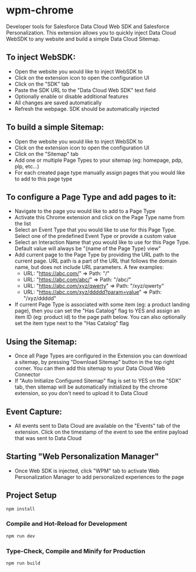 # wpm-chrome

Developer tools for Salesforce Data Cloud Web SDK and Salesforce Personalization. This extension allows you to quickly inject Data Cloud WebSDK to any website and build a simple Data Cloud Sitemap.

## To inject WebSDK:
- Open the website you would like to inject WebSDK to
- Click on the extension icon to open the configuration UI
- Click on the "SDK" tab
- Paste the SDK URL to the "Data Cloud Web SDK" text field
- Optionally enable or disable additional features
- All changes are saved automatically
- Refresh the webpage. SDK should be automatically injected

## To build a simple Sitemap:
- Open the website you would like to inject WebSDK to
- Click on the extension icon to open the configuration UI
- Click on the "Sitemap" tab
- Add one or multiple Page Types to your sitemap (eg: homepage, pdp, plp, etc...)
- For each created page type manually assign pages that you would like to add to this page type

## To configure a Page Type and add pages to it:
- Navigate to the page you would like to add to a Page Type
- Activate this Chrome extension and click on the Page Type name from the list
- Select an Event Type that you would like to use for this Page Type. Select one of the predefined Event Type or provide a custom value
- Select an Interaction Name that you would like to use for this Page Type. Default value will always be "{name of the Page Type} view"
- Add current page to the Page Type by providing the URL path to the current page. URL path is a part of the URL that follows the domain name, but does not include URL parameters. A few examples:
  - URL: "https://abc.com/" => Path: "/"
  - URL: "https://abc.com/abc/" => Path: "/abc/"
  - URL: "https://abc.com/xyz/qwerty" => Path: "/xyz/qwerty"
  - URL: "https://abc.com/xyz/ddddd?param=value" => Path: "/xyz/ddddd"
- If current Page Type is associated with some item (eg: a product landing page), then you can set the "Has Catalog" flag to YES and assign an item ID (eg: product id) to the page path below. You can also optionally set the item type next to the "Has Catalog" flag

## Using the Sitemap:
- Once all Page Types are configured in the Extension you can download a sitemap, by pressing "Download Sitemap" button in the top right corner. You can then add this sitemap to your Data Cloud Web Connector
- If "Auto Initialize Configured Sitemap" flag is set to YES on the "SDK" tab, then sitemap will be automatically initialized by the chrome extension, so you don't need to upload it to Data Cloud

## Event Capture:
- All events sent to Data Cloud are available on the "Events" tab of the extension. Click on the timestamp of the event to see the entire payload that was sent to Data Cloud

## Starting "Web Personalization Manager"
- Once Web SDK is injected, click "WPM" tab to activate Web Personalization Manager to add personalized experiences to the page

## Project Setup

```sh
npm install
```

### Compile and Hot-Reload for Development

```sh
npm run dev
```

### Type-Check, Compile and Minify for Production

```sh
npm run build
```
